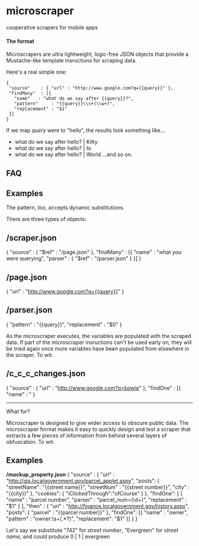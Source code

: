 # microscraper

cooperative scrapers for mobile apps

#### The format ####

Microscrapers are ultra lightweight, logic-free JSON objects that provide a Mustache-like template insructions for scraping data.

Here's a real simple one:

    {
     "source"    : { "url" : "http://www.google.com?q={{query}}" },
     "findMany"  : [{
       "name"   : "what do we say after {{query}}?",
       "pattern"     : "{{query}}\\s+(\\w+)",
       "replacement" : "$1"
     }]
    }

If we map <i>query</i> were to "hello", the results look something like...
* what do we say after hello? | Kitty
* what do we say after hello? | to
* what do we say after hello? | World
...and so on.

## FAQ


## Examples


The pattern, too, accepts dynamic substitutions.

There are three types of objects:
## /scraper.json ##
{
  "source"    : { "$ref" : "/page.json" },
  "findMany"  : [{
     "name"   : "what you were querying",
     "parser" : { "$ref" : "/parser.json" }
  }]
}

## /page.json ##
{
  "url" : "http://www.google.com?q={{query}}"
}

## /parser.json ##
{
  "pattern"     : "{{query}}",
  "replacement" : "$0"
}


As the microscraper executes, the variables are populated with the scraped data.  If part of the microscraper insructions can't be used early on, they will be tried again once more variables have been populated from elsewhere in the scraper.  To wit:
## /c_c_c_changes.json ##
{
  "source"   : { "url" : "http://www.google.com?q=bowie" },
  "findOne"  : [{
     "name" : "
}

---

What for?

Microscraper is designed to give wider access to obscure public data.  The microscraper format makes it easy to quickly design and test a scraper that extracts a few pieces of information from behind several layers of obfuscation.  To wit:

## Examples
**/mockup_property.json**
{
  "source" : {
     "url"  : "http://gis.localgovernment.gov/parcel_applet.aspx",
     "posts": {
        "streetName": "{{street name}}",
	"streetNum" : "{{street number}}",
	"city"      : "{{city}}"
     },
     "cookies": {
        "iClickedThrough":"ofCourse"
     }
  },
  "findOne": [
    {
       "name"        : "parcel number",
       "parser"      : "parcel_num=(\\d+)",
       "replacement" : "$1"
    }
  ],
  "then" : {
    "url"  : "http://finance.localgovernment.gov/history.aspx",
    "posts": {
      "parcel" : "{{parcel number}}"
    },
    "findOne": [{
     "name"       : "owner",
     "pattern"    : "owner:\\s+(.*?)</td>",
     "replacement": "$1"
    }]
  }
}

Let's say we substitute "742" for <i>street number</i>, "Evergreen" for <i>street name</i>, and 
could produce
0 | 1 | evergreen